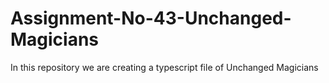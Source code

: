 # Assignment-No-43-Unchanged-Magicians
In this repository we are creating a typescript file of Unchanged Magicians
